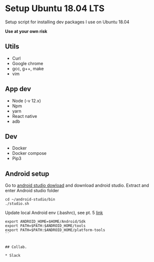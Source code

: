 # Setup Ubuntu 18.04 LTS

Setup script for installing dev packages I use on Ubuntu 18.04

**Use at your own risk**

## Utils

* Curl
* Google chrome
* gcc, g++, make
* vim

## App dev

* Node (-v 12.x)
* Npm 
* yarn
* React native
* adb 

## Dev
* Docker
* Docker compose
* Pip3 

## Android setup

Go to [android studio dowload](https://developer.android.com/studio/index.html) and download android studio. Extract and enter Android studio folder

```shell
cd ~/android-studio/bin
./studio.sh
```

Update local Android env (.bashrc), see pt. 5 [link](https://medium.com/@dhamkur/how-to-install-react-native-on-ubuntu-18-04-2-amd-ryzen-processor-dd61ee28e7fa)

```shell
export ANDROID_HOME=$HOME/Android/Sdk
export PATH=$PATH:$ANDROID_HOME/tools
export PATH=$PATH:$ANDROID_HOME/platform-tools
``


## Collab.

* Slack
